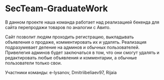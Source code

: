 # SecTeam-GraduateWork
В данном проекте наша команда работает над реализацией бекенда для сайта перепродажи товаров по аналогии с Авито.

Сайт позволит людям проходить регистрацию, выкладывать объявления о продаже, комментировать их и удалять. Реализация подразумевает деление на админов и обычных пользователей. Привелегия админов будет заключаться в том, что они смогут удалять и редактировать любые объявления и комментарии, а обычные пользователи только свои.

Участники команды: e-lysanov, Dmitriibeliaev97, Rijaia
